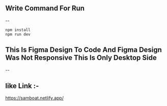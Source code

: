 ## Write Command For Run 
--


```
npm install
npm run dev

```

## This Is Figma Design To Code And Figma Design Was Not Responsive This Is Only Desktop Side 

 --
 ## like Link :- 
 https://samboat.netlify.app/
